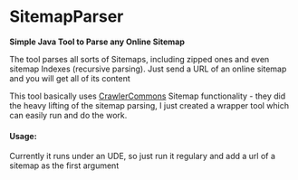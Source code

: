 SitemapParser
=============

**Simple Java Tool to Parse any Online Sitemap**

The tool parses all sorts of Sitemaps, including zipped ones and even sitemap Indexes (recursive parsing).
Just send a URL of an online sitemap and you will get all of its content

This tool basically uses [CrawlerCommons](https://code.google.com/p/crawler-commons/) Sitemap functionality - they did the heavy lifting of the sitemap parsing, I just created a wrapper tool which can easily run and do the work.

#### Usage:
Currently it runs under an UDE, so just run it regulary and add a url of a sitemap as the first argument

